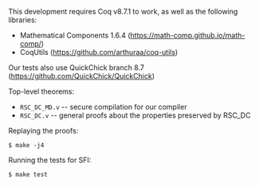 
This development requires Coq v8.7.1 to work, as well as the following libraries:
- Mathematical Components 1.6.4 (https://math-comp.github.io/math-comp/)
- CoqUtils (https://github.com/arthuraa/coq-utils)

Our tests also use QuickChick branch 8.7 (https://github.com/QuickChick/QuickChick)

Top-level theorems:
- `RSC_DC_MD.v` -- secure compilation for our compiler
- `RSC_DC.v` -- general proofs about the properties preserved by RSC_DC

Replaying the proofs:

    $ make -j4

Running the tests for SFI:

    $ make test
